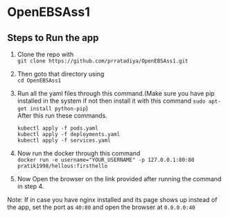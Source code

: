 # OpenEBSAss1

## Steps to Run the app

1. Clone the repo with  
	```git clone https://github.com/prratadiya/OpenEBSAss1.git```  

2. Then goto that directory using  
	```cd OpenEBSAss1```  

3. Run all the yaml files through this command.(Make sure you have pip installed in the system if not then install it with this command ```sudo apt-get install python-pip```)  
	After this run these commands.

	```kubectl apply -f pods.yaml```  
	```kubectl apply -f deployments.yaml```  
	```kubectl apply -f services.yaml```

4. Now run the docker through this command  
	```docker run -e username="YOUR_USERNAME" -p 127.0.0.1:80:80 pratik1998/hellous:firsthello```

5. Now Open the browser on the link provided after running the command in step 4.

Note: If in case you have nginx installed and its page shows up instead of the app, set the port as `40:80` and open the browser at ```0.0.0.0:40```
